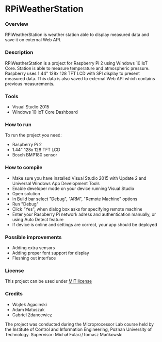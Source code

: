 <h1>RPiWeatherStation</h1>

<h3>Overview</h3>
<a>RPiWeatherStation is weather station able to display measured data and save it on external Web API.</a>

<h3>Description</h3>
<a>RPiWeatherStation is a project for Raspberry Pi 2 using Windows 10 IoT Core. Station is able to measure temperature and atmospheric pressure.
Raspberry uses 1.44" 128x 128 TFT LCD with SPI display to present measured data. This data is also saved to external Web API which contains previous measurements.</a>

<h3>Tools</h3>
<ul>
  <li>Visual Studio 2015</li>
  <li>Windows 10 IoT Core Dashboard</li>
</ul>

<h3>How to run</h3>
<a>To run the project you need:
<ul>
  <li>Raspberry Pi 2</li>
  <li>1.44" 128x 128 TFT LCD</li>
  <li>Bosch BMP180 sensor</li>
</ul></a>

<h3>How to compile</h3>
<ul>
  <li>Make sure you have installed Visual Studio 2015 with Update 2 and Universal Windows App Development Tools</li>
  <li>Enable developer mode on your device running Visual Studio</li>
  <li>Open solution </li>
  <li>In Build bar select "Debug", "ARM", "Remote Machine" options</li>
  <li>Run "Debug"</li>
  <li>Click "Yes", when dialog box asks for specifying remote machine</li>
  <li>Enter your Raspberry Pi network adress and authentication manually, or using Auto Detect feature</li>
  <li>If device is online and settings are correct, your app should be deployed</li>
</ul>

<h3>Possible improvements</h3>
<ul>
  <li>Adding extra sensors</li>
  <li>Adding proper font support for display</li>
  <li>Fleshing out interface</li>
</ul>

<h3>License</h3>
<a>This project can be used under <a href="https://github.com/PUT-PTM/RPiWeatherStation/blob/develop/LICENSE.md#the-mit-license-mit">MIT license</a></a>

<h3>Credits</h3>
<ul>
  <li>Wojtek Agacinski</li>
  <li>Adam Matuszak</li>
  <li>Gabriel Zdancewicz</li>
</ul>

The project was conducted during the Microprocessor Lab course held by the Institute of Control and Information Engineering, Poznan University of Technology.
Supervisor: Michał Fularz/Tomasz Mańkowski
